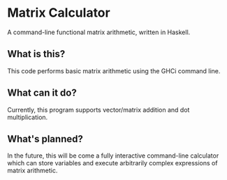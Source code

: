# Matrix Calculator
A command-line functional matrix arithmetic, written in Haskell.

## What is this?
This code performs basic matrix arithmetic using the GHCi command line.

## What can it do?
Currently, this program supports vector/matrix addition and dot multiplication.

## What's planned?
In the future, this will be come a fully interactive command-line calculator which can store variables and execute arbitrarily complex expressions of matrix arithmetic.
